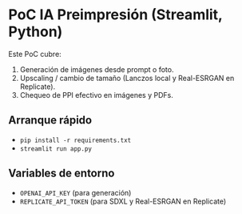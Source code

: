 # PoC IA Preimpresión (Streamlit, Python)

Este PoC cubre:
1) Generación de imágenes desde prompt o foto.
2) Upscaling / cambio de tamaño (Lanczos local y Real-ESRGAN en Replicate).
3) Chequeo de PPI efectivo en imágenes y PDFs.

## Arranque rápido
- `pip install -r requirements.txt`
- `streamlit run app.py`

## Variables de entorno
- `OPENAI_API_KEY` (para generación)
- `REPLICATE_API_TOKEN` (para SDXL y Real-ESRGAN en Replicate)
